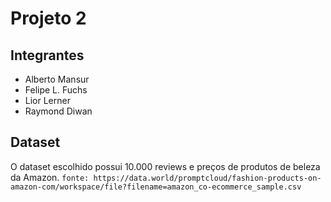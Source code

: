 # Projeto 2
## Integrantes
- Alberto Mansur
- Felipe L. Fuchs
- Lior Lerner
- Raymond Diwan

## Dataset
O dataset escolhido possui 10.000 reviews e preços de produtos de beleza da Amazon.
`fonte: https://data.world/promptcloud/fashion-products-on-amazon-com/workspace/file?filename=amazon_co-ecommerce_sample.csv`
